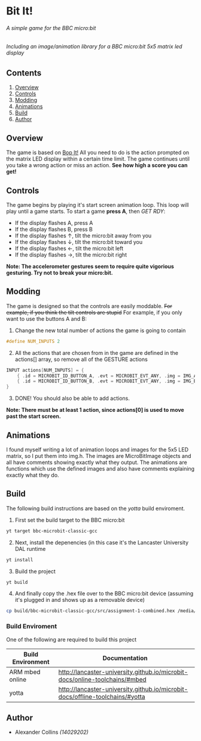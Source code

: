 # Bit It!
###### A simple game for the BBC micro:bit
###### Including an image/animation library for a BBC micro:bit 5x5 matrix led display

## Contents
1. [Overview](#Overview)
2. [Controls](#Controls)
3. [Modding](#Modding)
4. [Animations](#Animations)
4. [Build](#Build)
5. [Author](#Author)

## Overview

The game is based on [Bop It!](https://en.wikipedia.org/wiki/Bop_It) 
All you need to do is the action prompted on the matrix LED display within a certain time limit. 
The game continues until you take a wrong action or miss an action.
**See how high a score you can get!**


## Controls

The game begins by playing it's start screen animation loop. This loop will play until a game starts.
To start a game **press A**, then _GET RDY_:

* If the display flashes A, press A
* If the display flashes B, press B
* If the display flashes ↑, tilt the micro:bit away from you
* If the display flashes ↓, tilt the micro:bit toward you
* If the display flashes ←, tilt the micro:bit left
* If the display flashes →, tilt the micro:bit right

**Note: The accelerometer gestures seem to require quite vigorious gesturing. Try not to break your micro:bit.**

## Modding

The game is designed so that the controls are easily moddable.
~~For example, if you think the tilt controls are stupid~~
For example, if you only want to use the buttons A and B:
1. Change the new total number of actions the game is going to contain
```cpp
#define NUM_INPUTS 2
```
2. All the actions that are chosen from in the game are defined in the actions[] array, so remove all of the GESTURE actions
```cpp
INPUT actions[NUM_INPUTS] = {
	{ .id = MICROBIT_ID_BUTTON_A, .evt = MICROBIT_EVT_ANY, .img = IMG_A },
	{ .id = MICROBIT_ID_BUTTON_B, .evt = MICROBIT_EVT_ANY, .img = IMG_B }
}
```

3. DONE! You should also be able to add actions.

**Note: There must be at least 1 action, since actions[0] is used to move past the start screen.**

## Animations

I found myself writing a lot of animation loops and images for the 5x5 LED matrix, so I put them into img.h.
The images are MicroBitImage objects and all have comments showing exactly what they output.
The animations are functions which use the defined images and also have comments explaining exactly what they do.

## Build

The following build instructions are based on the _yotta_ build enviroment.
1. First set the build target to the BBC micro:bit
```bash
yt target bbc-microbit-classic-gcc
```
2. Next, install the depenencies (in this case it's the Lancaster University DAL runtime
```bash
yt install
```
3. Build the project
```bash
yt build
```
4. And finally copy the .hex file over to the BBC micro:bit device (assuming it's plugged in and shows up as a removable device)
```bash
cp build/bbc-microbit-classic-gcc/src/assignment-1-combined.hex /media/<USER>/MICROBIT
```
### Build Enviroment
One of the following are required to build this project

| Build Environment | Documentation |
| ------------- |-------------|
| ARM mbed online | http://lancaster-university.github.io/microbit-docs/online-toolchains/#mbed |
| yotta  | http://lancaster-university.github.io/microbit-docs/offline-toolchains/#yotta |
	

## Author
* Alexander Collins _(14029202)_
